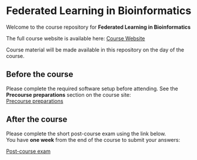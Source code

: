 # Federated Learning in Bioinformatics

Welcome to the course repository for **Federated Learning in Bioinformatics**

The full course website is available here:
[Course Website](https://sib-swiss.github.io/federated-learning-training/)

Course material will be made available in this repository on the day of the course.

## Before the course
Please complete the required software setup before attending. See the **Precourse preparations** section on the course site:  
[Precourse preparations](https://sib-swiss.github.io/federated-learning-training/precourse/)

## After the course

Please complete the short post-course exam using the link below.  
You have **one week** from the end of the course to submit your answers:  

[Post-course exam](https://docs.google.com/forms/d/e/1FAIpQLSdOrclc_eFvmYx_m3B-J3fzs7m6rj_OQpgxukpZBxy3B3Aoew/viewform)
